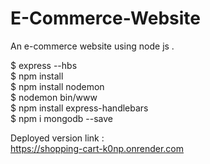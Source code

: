# E-Commerce-Website
 An e-commerce website using node js .

$ express --hbs <br />
$ npm install   <br />
$ npm install nodemon   <br />
$ nodemon bin/www   <br />
$ npm install express-handlebars <br />
$ npm i mongodb --save <br />

Deployed version link :<br>
https://shopping-cart-k0np.onrender.com

